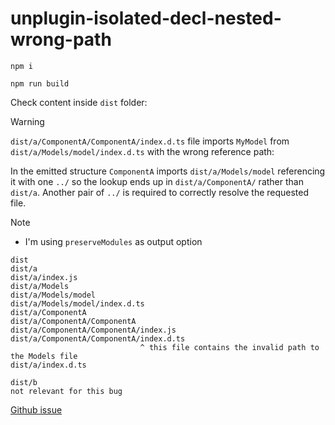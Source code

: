 # unplugin-isolated-decl-nested-wrong-path

```shell
npm i
```

```shell
npm run build
```

Check content inside `dist` folder:

> [!WARNING]
> `dist/a/ComponentA/ComponentA/index.d.ts` file imports `MyModel` from `dist/a/Models/model/index.d.ts` with the wrong reference path:
>
> In the emitted structure `ComponentA` imports `dist/a/Models/model`
> referencing it with one `../` so the lookup ends up in `dist/a/ComponentA/` rather than `dist/a`. Another pair of `../` is required to correctly resolve the requested file.
>

> [!NOTE]
>
> - I'm using `preserveModules` as output option

```text
dist
dist/a
dist/a/index.js
dist/a/Models
dist/a/Models/model
dist/a/Models/model/index.d.ts
dist/a/ComponentA
dist/a/ComponentA/ComponentA
dist/a/ComponentA/ComponentA/index.js
dist/a/ComponentA/ComponentA/index.d.ts 
                             ^ this file contains the invalid path to the Models file
dist/a/index.d.ts

dist/b
not relevant for this bug
```

[Github issue](https://github.com/unplugin/unplugin-isolated-decl/issues/23)
